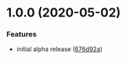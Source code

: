 # 1.0.0 (2020-05-02)


### Features

* initial alpha release ([676d92a](https://github.com/Alorel/rxstore/commit/676d92a103da28ac7fbe739473ab6799a7cd3e71))
